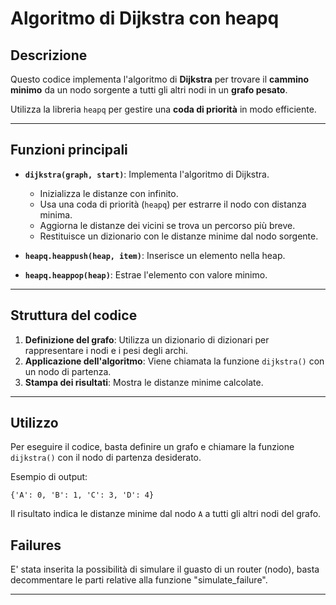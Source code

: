 # Algoritmo di Dijkstra con heapq

## Descrizione
Questo codice implementa l'algoritmo di **Dijkstra** per trovare il **cammino minimo** da un nodo sorgente a tutti gli altri nodi in un **grafo pesato**.

Utilizza la libreria `heapq` per gestire una **coda di priorità** in modo efficiente.

---

## Funzioni principali
- **`dijkstra(graph, start)`**: Implementa l'algoritmo di Dijkstra.
  - Inizializza le distanze con infinito.
  - Usa una coda di priorità (`heapq`) per estrarre il nodo con distanza minima.
  - Aggiorna le distanze dei vicini se trova un percorso più breve.
  - Restituisce un dizionario con le distanze minime dal nodo sorgente.

- **`heapq.heappush(heap, item)`**: Inserisce un elemento nella heap.
- **`heapq.heappop(heap)`**: Estrae l'elemento con valore minimo.

---

## Struttura del codice
1. **Definizione del grafo**: Utilizza un dizionario di dizionari per rappresentare i nodi e i pesi degli archi.
2. **Applicazione dell'algoritmo**: Viene chiamata la funzione `dijkstra()` con un nodo di partenza.
3. **Stampa dei risultati**: Mostra le distanze minime calcolate.

---

## Utilizzo
Per eseguire il codice, basta definire un grafo e chiamare la funzione `dijkstra()` con il nodo di partenza desiderato. 

Esempio di output:
```
{'A': 0, 'B': 1, 'C': 3, 'D': 4}
```

Il risultato indica le distanze minime dal nodo `A` a tutti gli altri nodi del grafo.

## Failures
E' stata inserita la possibilità di simulare il guasto di un router (nodo), basta decommentare le parti relative alla funzione "simulate_failure".

---